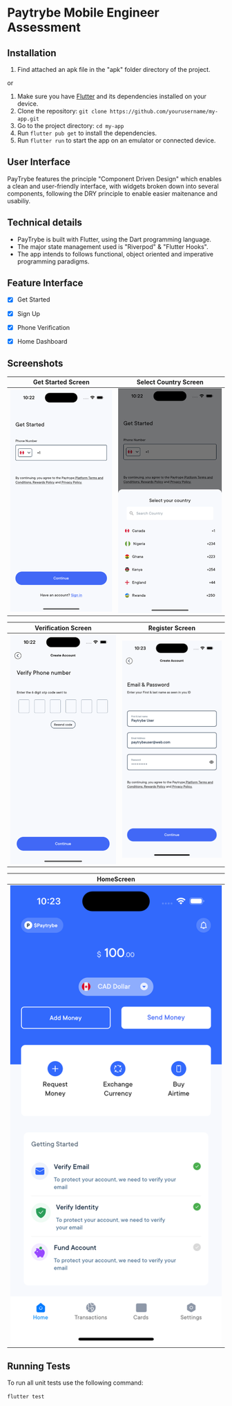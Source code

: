 # Paytrybe Mobile Engineer Assessment


## Installation
1. Find attached an apk file in the "apk" folder directory of the project.

or 

1. Make sure you have [Flutter](https://flutter.dev/docs/get-started/install) and its dependencies installed on your device.
2. Clone the repository: `git clone https://github.com/yourusername/my-app.git`
3. Go to the project directory: `cd my-app`
4. Run `flutter pub get` to install the dependencies.
5. Run `flutter run` to start the app on an emulator or connected device.


## User Interface
PayTrybe features the principle "Component Driven Design" which enables a clean and user-friendly interface, with widgets broken down into several components, following the DRY principle to enable easier maitenance and usabiliy.

## Technical details
- PayTrybe is built with Flutter, using the Dart programming language.
- The major state management used is "Riverpod" & "Flutter Hooks".
- The app intends to follows functional, object oriented and imperative programming paradigms.


## Feature Interface
- [x] Get Started 
- [x] Sign Up
- [x] Phone Verification
- [x] Home Dashboard


## Screenshots

| Get Started Screen | Select Country Screen | 
|    :---:     |     :---:      |  
| <img src="graphics/get_started.png" width="500">   | <img src="graphics/select_country.png" width="500">   |

| Verification Screen | Register Screen | 
|    :---:     |     :---:      |  
| <img src="graphics/verify_phone.png" width="500">   | <img src="graphics/sign_up.png" width="500">   |

| HomeScreen | 
|    :---:     |   
| <img src="graphics/homepage.png" width="500">   | 

## Running Tests 

To run all unit tests use the following command:

```flutter test```


